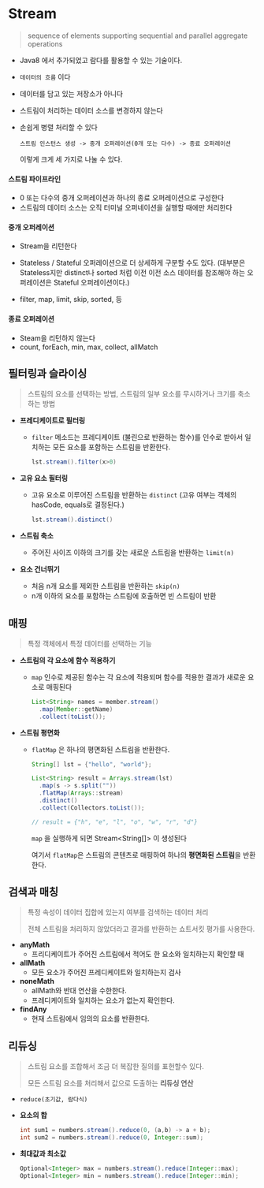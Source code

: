 # Stream

> sequence of elements supporting sequential and parallel aggregate operations

- Java8 에서 추가되었고 람다를 활용할 수 있는 기술이다.

- `데이터의 흐름` 이다

- 데이터를 담고 있는 저장소가 아니다

- 스트림이 처리하는 데이터 소스를 변경하지 않는다

- 손쉽게 병렬 처리할 수 있다

  ```text
  스트림 인스턴스 생성 -> 중개 오퍼레이션(0개 또는 다수) -> 종료 오퍼레이션
  ```

  이렇게 크게 세 가지로 나눌 수 있다.



#### 스트림 파이프라인

- 0 또는 다수의 중개 오퍼레이션과 하나의 종료 오퍼레이션으로 구성한다
- 스트림의 데이터 소스는 오직 터미널 오퍼네이션을 실행할 때에만 처리한다



#### 중개 오퍼레이션

- Stream을 리턴한다

- Stateless / Stateful 오퍼레이션으로 더 상세하게 구분할 수도 있다. (대부분은 Stateless지만 distinct나 sorted 처럼 이전 이전 소스 데이터를 참조해야 하는 오퍼레이션은 Stateful 오퍼레이션이다.)

- filter, map, limit, skip, sorted, 등

  

#### 종료 오퍼레이션

- Steam을 리턴하지 않는다
- count, forEach, min, max, collect, allMatch





## 필터링과 슬라이싱

> 스트림의 요소를 선택하는 방법, 스트림의 일부 요소를 무시하거나 크기를 축소하는 방법

- **프레디케이트로 필터링**

  - `filter` 메소드는 프레디케이트 (불린으로 반환하는 함수)를 인수로 받아서 일치하는 모든 요소를 포함하는 스트림을 반환한다.

    ```java
    lst.stream().filter(x>0)
    ```

- **고유 요소 필터링**

  - 고유 요소로 이루어진 스트림을 반환하는 `distinct` (고유 여부는 객체의 hasCode, equals로 결정된다.)
    ```java
    lst.stream().distinct()
    ```

- **스트림 축소**
  
  - 주어진 사이즈 이하의 크기를 갖는 새로운 스트림을 반환하는 `limit(n)`
- **요소 건너뛰기**
  - 처음 n개 요소를 제외한 스트림을 반환하는 `skip(n)`
  - n개 이하의 요소를 포함하는 스트림에 호출하면 빈 스트림이 반환



## 매핑

> 특정 객체에서 특정 데이터를 선택하는 기능

- **스트림의 각 요소에 함수 적용하기**

  - `map` 인수로 제공된 함수는 각 요소에 적용되며 함수를 적용한 결과가 새로운 요소로 매핑된다

    ```java
    List<String> names = member.stream()
      .map(Member::getName)
      .collect(toList());
    ```

    

- **스트림 평면화**

  - `flatMap` 은 하나의 평면화된 스트림을 반환한다.

    ```java
    String[] lst = {"hello", "world"};
    
    List<String> result = Arrays.stream(lst)
      .map(s -> s.split(""))
      .flatMap(Arrays::stream)
      .distinct()
      .collect(Collectors.toList());
    
    // result = {"h", "e", "l", "o", "w", "r", "d"}
    ```

    `map` 을 실행하게 되면 Stream<String[]> 이 생성된다

    여기서 `flatMap`은 스트림의 콘텐츠로 매핑하여 하나의 **평면화된 스트림**을 반환한다.



## 검색과 매칭

> 특정 속성이 데이터 집합에 있는지 여부를 검색하는 데이터 처리
>
> 전체 스트림을 처리하지 않았더라고 결과를 반환하는 쇼트서킷 평가를 사용한다.

- **anyMath**
  - 프리디케이트가 주어진 스트림에서 적어도 한 요소와 일치하는지 확인할 때
- **allMath**
  - 모든 요소가 주어진 프레디케이트와 일치하는지 검사
- **noneMath**
  - allMath와 반대 연산을 수한한다.
  - 프레디케이트와 일치하는 요소가 없는지 확인한다.
- **findAny**
  - 현재 스트림에서 임의의 요소를 반환한다.



## 리듀싱

> 스트림 요소를 조합해서 조금 더 복잡한 질의를 표헌할수 있다.
>
> 모든 스트림 요소를 처리해서 값으로 도출하는 **리듀싱 연산**

- `reduce(초기값, 람다식)`

- **요소의 합**

  ```java
  int sum1 = numbers.stream().reduce(0, (a,b) -> a + b);
  int sum2 = numbers.stream().reduce(0, Integer::sum);
  ```

- **최대값과 최소값**

  ```java
  Optional<Integer> max = numbers.stream().reduce(Integer::max);
  Optional<Integer> min = numbers.stream().reduce(Integer::min);
  ```

  

